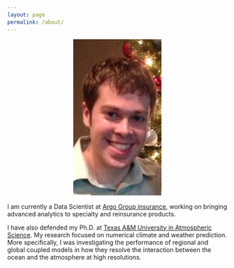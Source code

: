 ```yaml
---
layout: page
permalink: /about/
---
```


<center><img src = "/images/Git_photo.jpg"></center>

I am currently a Data Scientist at [Argo Group insurance](https://www.argolimited.com/pages/argo-group-home), working on bringing advanced analytics to specialty and reinsurance products. 

I have also defended my Ph.D. at [Texas A&M University in Atmospheric Science](http://atmo.tamu.edu/). My research focused on numerical climate and weather prediction. More specifically, I was investigating the performance of regional and global coupled models in how they resolve the interaction between the ocean and the atmosphere at high resolutions. 
